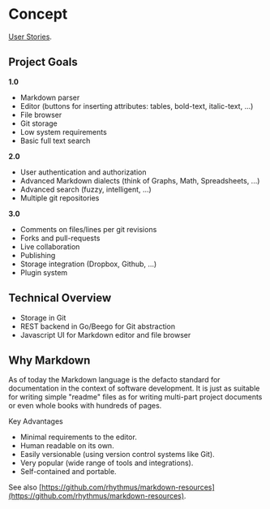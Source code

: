 # Concept

[User Stories](USER_STORIES.md).

## Project Goals

**1.0**

* Markdown parser
* Editor (buttons for inserting attributes: tables, bold-text, italic-text, ...)
* File browser
* Git storage
* Low system requirements
* Basic full text search

**2.0**

* User authentication and authorization
* Advanced Markdown dialects (think of Graphs, Math, Spreadsheets, ...)
* Advanced search (fuzzy, intelligent, ...)
* Multiple git repositories

**3.0**

* Comments on files/lines per git revisions
* Forks and pull-requests
* Live collaboration
* Publishing
* Storage integration (Dropbox, Github, ...)
* Plugin system

## Technical Overview

* Storage in Git
* REST backend in Go/Beego for Git abstraction
* Javascript UI for Markdown editor and file browser

## Why Markdown

As of today the Markdown language is the defacto standard for documentation in the context of software development. It is just as suitable for writing simple "readme" files as for writing multi-part project documents or even whole books with hundreds of pages.

Key Advantages

* Minimal requirements to the editor.
* Human readable on its own.
* Easily versionable (using version control systems like Git).
* Very popular (wide range of tools and integrations).
* Self-contained and portable.

See also [https://github.com/rhythmus/markdown-resources](https://github.com/rhythmus/markdown-resources).
